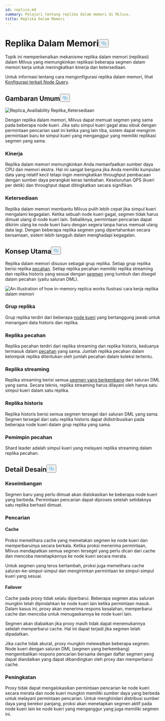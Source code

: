```yaml
---
id: replica.md
summary: Pelajari tentang replika dalam memori di Milvus.
title: Replika Dalam Memori
---
```


<h1 id="In-Memory-Replica" class="common-anchor-header">Replika Dalam Memori<button data-href="#In-Memory-Replica" class="anchor-icon" translate="no">
      <svg translate="no"
        aria-hidden="true"
        focusable="false"
        height="20"
        version="1.1"
        viewBox="0 0 16 16"
        width="16"
      >
        <path
          fill="#0092E4"
          fill-rule="evenodd"
          d="M4 9h1v1H4c-1.5 0-3-1.69-3-3.5S2.55 3 4 3h4c1.45 0 3 1.69 3 3.5 0 1.41-.91 2.72-2 3.25V8.59c.58-.45 1-1.27 1-2.09C10 5.22 8.98 4 8 4H4c-.98 0-2 1.22-2 2.5S3 9 4 9zm9-3h-1v1h1c1 0 2 1.22 2 2.5S13.98 12 13 12H9c-.98 0-2-1.22-2-2.5 0-.83.42-1.64 1-2.09V6.25c-1.09.53-2 1.84-2 3.25C6 11.31 7.55 13 9 13h4c1.45 0 3-1.69 3-3.5S14.5 6 13 6z"
        ></path>
      </svg>
    </button></h1><p>Topik ini memperkenalkan mekanisme replika dalam memori (replikasi) dalam Milvus yang memungkinkan replikasi beberapa segmen dalam memori kerja untuk meningkatkan kinerja dan ketersediaan.</p>
<p>Untuk informasi tentang cara mengonfigurasi replika dalam memori, lihat <a href="/docs/id/v2.5.x/configure_querynode.md#queryNodereplicas">Konfigurasi terkait Node Query</a>.</p>
<h2 id="Overview" class="common-anchor-header">Gambaran Umum<button data-href="#Overview" class="anchor-icon" translate="no">
      <svg translate="no"
        aria-hidden="true"
        focusable="false"
        height="20"
        version="1.1"
        viewBox="0 0 16 16"
        width="16"
      >
        <path
          fill="#0092E4"
          fill-rule="evenodd"
          d="M4 9h1v1H4c-1.5 0-3-1.69-3-3.5S2.55 3 4 3h4c1.45 0 3 1.69 3 3.5 0 1.41-.91 2.72-2 3.25V8.59c.58-.45 1-1.27 1-2.09C10 5.22 8.98 4 8 4H4c-.98 0-2 1.22-2 2.5S3 9 4 9zm9-3h-1v1h1c1 0 2 1.22 2 2.5S13.98 12 13 12H9c-.98 0-2-1.22-2-2.5 0-.83.42-1.64 1-2.09V6.25c-1.09.53-2 1.84-2 3.25C6 11.31 7.55 13 9 13h4c1.45 0 3-1.69 3-3.5S14.5 6 13 6z"
        ></path>
      </svg>
    </button></h2><p>
  
   <span class="img-wrapper"> <img translate="no" src="/docs/v2.5.x/assets/replica_availability.jpg" alt="Replica_Availiability" class="doc-image" id="replica_availiability" />
   </span> <span class="img-wrapper"> <span>Replika_Ketersediaan</span> </span></p>
<p>Dengan replika dalam memori, Milvus dapat memuat segmen yang sama pada beberapa node kueri. Jika satu simpul kueri gagal atau sibuk dengan permintaan pencarian saat ini ketika yang lain tiba, sistem dapat mengirim permintaan baru ke simpul kueri yang menganggur yang memiliki replikasi segmen yang sama.</p>
<h3 id="Performance" class="common-anchor-header">Kinerja</h3><p>Replika dalam memori memungkinkan Anda memanfaatkan sumber daya CPU dan memori ekstra. Hal ini sangat berguna jika Anda memiliki kumpulan data yang relatif kecil tetapi ingin meningkatkan throughput pembacaan dengan sumber daya perangkat keras tambahan. Keseluruhan QPS (kueri per detik) dan throughput dapat ditingkatkan secara signifikan.</p>
<h3 id="Availability" class="common-anchor-header">Ketersediaan</h3><p>Replika dalam memori membantu Milvus pulih lebih cepat jika simpul kueri mengalami kegagalan. Ketika sebuah node kueri gagal, segmen tidak harus dimuat ulang di node kueri lain. Sebaliknya, permintaan pencarian dapat dikirim ulang ke node kueri baru dengan segera tanpa harus memuat ulang data lagi. Dengan beberapa replika segmen yang dipertahankan secara bersamaan, sistem lebih tangguh dalam menghadapi kegagalan.</p>
<h2 id="Key-Concepts" class="common-anchor-header">Konsep Utama<button data-href="#Key-Concepts" class="anchor-icon" translate="no">
      <svg translate="no"
        aria-hidden="true"
        focusable="false"
        height="20"
        version="1.1"
        viewBox="0 0 16 16"
        width="16"
      >
        <path
          fill="#0092E4"
          fill-rule="evenodd"
          d="M4 9h1v1H4c-1.5 0-3-1.69-3-3.5S2.55 3 4 3h4c1.45 0 3 1.69 3 3.5 0 1.41-.91 2.72-2 3.25V8.59c.58-.45 1-1.27 1-2.09C10 5.22 8.98 4 8 4H4c-.98 0-2 1.22-2 2.5S3 9 4 9zm9-3h-1v1h1c1 0 2 1.22 2 2.5S13.98 12 13 12H9c-.98 0-2-1.22-2-2.5 0-.83.42-1.64 1-2.09V6.25c-1.09.53-2 1.84-2 3.25C6 11.31 7.55 13 9 13h4c1.45 0 3-1.69 3-3.5S14.5 6 13 6z"
        ></path>
      </svg>
    </button></h2><p>Replika dalam memori disusun sebagai grup replika. Setiap grup replika berisi replika <a href="https://milvus.io/docs/v2.1.x/glossary.md#Sharding">pecahan</a>. Setiap replika pecahan memiliki replika streaming dan replika historis yang sesuai dengan <a href="https://milvus.io/docs/v2.1.x/glossary.md#Segment">segmen</a> yang tumbuh dan disegel dalam pecahan (yaitu saluran DML).</p>
<p>
  
   <span class="img-wrapper"> <img translate="no" src="/docs/v2.5.x/assets/replica_group.png" alt="An illustration of how in-memory replica works" class="doc-image" id="an-illustration-of-how-in-memory-replica-works" />
   </span> <span class="img-wrapper"> <span>Ilustrasi cara kerja replika dalam memori</span> </span></p>
<h3 id="Replica-group" class="common-anchor-header">Grup replika</h3><p>Grup replika terdiri dari beberapa <a href="https://milvus.io/docs/v2.1.x/four_layers.md#Query-node">node kueri</a> yang bertanggung jawab untuk menangani data historis dan replika.</p>
<h3 id="Shard-replica" class="common-anchor-header">Replika pecahan</h3><p>Replika pecahan terdiri dari replika streaming dan replika historis, keduanya termasuk dalam <a href="https://milvus.io/blog/deep-dive-1-milvus-architecture-overview.md#Shard">pecahan</a> yang sama. Jumlah replika pecahan dalam kelompok replika ditentukan oleh jumlah pecahan dalam koleksi tertentu.</p>
<h3 id="Streaming-replica" class="common-anchor-header">Replika streaming</h3><p>Replika streaming berisi semua <a href="https://milvus.io/docs/v2.1.x/glossary.md#Segment">segmen yang berkembang</a> dari saluran DML yang sama. Secara teknis, replika streaming harus dilayani oleh hanya satu simpul kueri dalam satu replika.</p>
<h3 id="Historical-replica" class="common-anchor-header">Replika historis</h3><p>Replika historis berisi semua segmen tersegel dari saluran DML yang sama. Segmen tersegel dari satu replika historis dapat didistribusikan pada beberapa node kueri dalam grup replika yang sama.</p>
<h3 id="Shard-leader" class="common-anchor-header">Pemimpin pecahan</h3><p>Shard leader adalah simpul kueri yang melayani replika streaming dalam replika pecahan.</p>
<h2 id="Design-Details" class="common-anchor-header">Detail Desain<button data-href="#Design-Details" class="anchor-icon" translate="no">
      <svg translate="no"
        aria-hidden="true"
        focusable="false"
        height="20"
        version="1.1"
        viewBox="0 0 16 16"
        width="16"
      >
        <path
          fill="#0092E4"
          fill-rule="evenodd"
          d="M4 9h1v1H4c-1.5 0-3-1.69-3-3.5S2.55 3 4 3h4c1.45 0 3 1.69 3 3.5 0 1.41-.91 2.72-2 3.25V8.59c.58-.45 1-1.27 1-2.09C10 5.22 8.98 4 8 4H4c-.98 0-2 1.22-2 2.5S3 9 4 9zm9-3h-1v1h1c1 0 2 1.22 2 2.5S13.98 12 13 12H9c-.98 0-2-1.22-2-2.5 0-.83.42-1.64 1-2.09V6.25c-1.09.53-2 1.84-2 3.25C6 11.31 7.55 13 9 13h4c1.45 0 3-1.69 3-3.5S14.5 6 13 6z"
        ></path>
      </svg>
    </button></h2><h3 id="Balance" class="common-anchor-header">Keseimbangan</h3><p>Segmen baru yang perlu dimuat akan dialokasikan ke beberapa node kueri yang berbeda. Permintaan pencarian dapat diproses setelah setidaknya satu replika berhasil dimuat.</p>
<h3 id="Search" class="common-anchor-header">Pencarian</h3><h4 id="Cache" class="common-anchor-header">Cache</h4><p>Proksi memelihara cache yang memetakan segmen ke node kueri dan memperbaruinya secara berkala. Ketika proksi menerima permintaan, Milvus mendapatkan semua segmen tersegel yang perlu dicari dari cache dan mencoba menetapkannya ke node kueri secara merata.</p>
<p>Untuk segmen yang terus bertambah, proksi juga memelihara cache saluran-ke-simpul-simpul dan mengirimkan permintaan ke simpul-simpul kueri yang sesuai.</p>
<h4 id="Failover" class="common-anchor-header">Failover</h4><p>Cache pada proxy tidak selalu diperbarui. Beberapa segmen atau saluran mungkin telah dipindahkan ke node kueri lain ketika permintaan masuk. Dalam kasus ini, proxy akan menerima respons kesalahan, memperbarui cache dan mencoba untuk menugaskannya ke node kueri lain.</p>
<p>Segmen akan diabaikan jika proxy masih tidak dapat menemukannya setelah memperbarui cache. Hal ini dapat terjadi jika segmen telah dipadatkan.</p>
<p>Jika cache tidak akurat, proxy mungkin melewatkan beberapa segmen. Node kueri dengan saluran DML (segmen yang berkembang) mengembalikan respons pencarian bersama dengan daftar segmen yang dapat diandalkan yang dapat dibandingkan oleh proxy dan memperbarui cache.</p>
<h3 id="Enhancement" class="common-anchor-header">Peningkatan</h3><p>Proxy tidak dapat mengalokasikan permintaan pencarian ke node kueri secara merata dan node kueri mungkin memiliki sumber daya yang berbeda untuk melayani permintaan pencarian. Untuk menghindari distribusi sumber daya yang berekor panjang, proksi akan menetapkan segmen aktif pada node kueri lain ke node kueri yang menganggur yang juga memiliki segmen ini.</p>
